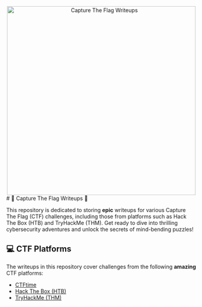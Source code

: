 <div align="center">
  <img src="https://scontent.fcmn1-2.fna.fbcdn.net/v/t1.6435-9/82370693_106633067537491_5037659002238926848_n.png?_nc_cat=105&ccb=1-7&_nc_sid=e3f864&_nc_ohc=HlDFfYUUnu0AX-PZl3L&_nc_ht=scontent.fcmn1-2.fna&oh=00_AfBJH0JoSAQnCTcb_TjKV5Ai6iea4tunkNmOAVsMUS3mkA&oe=64A85CCD" alt="Capture The Flag Writeups" width="500">
</div>
# 🚩 Capture The Flag Writeups 🚀

This repository is dedicated to storing **epic** writeups for various Capture The Flag (CTF) challenges, including those from platforms such as Hack The Box (HTB) and TryHackMe (THM). Get ready to dive into thrilling cybersecurity adventures and unlock the secrets of mind-bending puzzles!

## 💻 CTF Platforms

The writeups in this repository cover challenges from the following **amazing** CTF platforms:

- [CTFtime](https://ctftime.org/)
- [Hack The Box (HTB)](https://www.hackthebox.eu/)
- [TryHackMe (THM)](https://tryhackme.com/)
